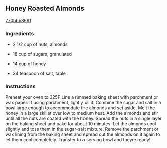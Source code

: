 ## Honey Roasted Almonds

[770bbb8691](http://www.food.com/recipe/honey-roasted-almonds-481683)

### Ingredients

 - 2 1/2 cup of nuts, almonds

 - 18 cup of sugars, granulated

 - 14 cup of honey

 - 34 teaspoon of salt, table

### Instructions

Preheat your oven to 325F Line a rimmed baking sheet with parchment or wax paper. If using parchment, lightly oil it. Combine the sugar and salt in a bowl large enough to accommodate the almonds and set aside. Melt the honey in a large skillet over low to medium heat. Add the almonds and stir until all the nuts are coated with the honey. Spread the nuts in a single layer on the baking sheet and bake for about 10 minutes. Let the almonds cool slightly and toss them in the sugar-salt mixture. Remove the parchment or wax lining from the baking sheet and spread out the almonds on it again to let them cool completely. Transfer to a serving bowl and theyre ready!